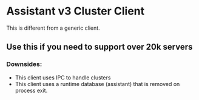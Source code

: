 # Assistant v3 Cluster Client
This is different from a generic client.

## Use this if you need to support over 20k servers

### Downsides:
 - This client uses IPC to handle clusters
 - This client uses a runtime database (assistant) that is removed on process exit.